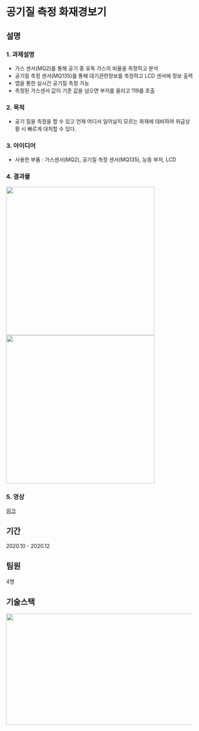 # 공기질 측정 화재경보기

## 설명
### 1. 과제설명
- 가스 센서(MQ2)를 통해 공기 중 유독 가스의 비율을 측정하고 분석
- 공기질 측정 센서(MQ135)를 통해 대기관련정보를 측정하고 LCD 센서에 정보 출력
- 앱을 통한 실시간 공기질 측정 가능
- 측정된 가스센서 값이 기준 값을 넘으면 부저를 울리고 119를 호출


### 2. 목적
- 공기 질을 측정을 할 수 있고 언제 어디서 일어날지 모르는 화재에 대비하여 위급상황 시 빠르게 대처할 수 있다.


### 3. 아이디어
- 사용한 부품 : 가스센서(MQ2), 공기질 측정 센서(MQ135), 능동 부저, LCD

### 4. 결과물
<img src="https://user-images.githubusercontent.com/64197543/172645337-cd27b1f7-5706-43ba-ab13-56ce57c8a271.jpg" width="400" height="400"/>
<img src="https://user-images.githubusercontent.com/64197543/172645347-d0774471-7a56-4f6f-9d0c-c1a71e9c8442.jpg" width="400" height="400"/>


### 5. 영상
[링크](https://youtu.be/Zu6c-90mwTM)


## 기간
2020.10 - 2020.12

## 팀원
4명

## 기술스택
<img src="https://user-images.githubusercontent.com/64197543/172644110-a2338bf6-4b4b-45bd-a9bd-6808edad7022.png" width="600" height="300"/>
